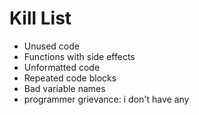 Kill List
=========
* Unused code
* Functions with side effects
* Unformatted code
* Repeated code blocks
* Bad variable names
* programmer grievance: i don't have any
